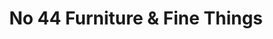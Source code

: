 ---
title: "No 44 Furniture & Fine Things"
url: /cobham/no-44-furniture-and-fine-things/
shop: furniture
---
